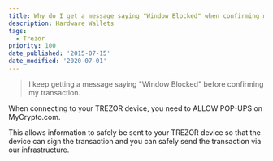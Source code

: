 ```yaml
---
title: Why do I get a message saying "Window Blocked" when confirming my transaction?
description: Hardware Wallets
tags:
  - Trezor
priority: 100
date_published: '2015-07-15'
date_modified: '2020-07-01'
---
```


> I keep getting a message saying "Window Blocked" before confirming my transaction.

When connecting to your TREZOR device, you need to ALLOW POP-UPS on MyCrypto.com.

This allows information to safely be sent to your TREZOR device so that the device can sign the transaction and you can safely send the transaction via our infrastructure.
